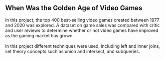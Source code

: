 ## When Was the Golden Age of Video Games
In this project, the top 400 best-selling video games created between 1977 and 2020 was explored. A dataset on game sales was compared with critic and user reviews to determine whether or not video games have improved as the gaming market has grown.<br>
<br>
In this project different techniques were used, including left and inner joins, set theory concepts such as union and intersect, and subqueries. 
